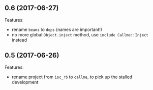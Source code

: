 ## 0.6 (2017-06-27)

Features:

  - rename `beans` to `deps` (names are important!)
  - no more global `Object.inject` method, use `include Callme::Inject` instead


## 0.5 (2017-06-26)

Features:

  - rename project from `ioc_rb` to `callme`, to pick up the stalled development
